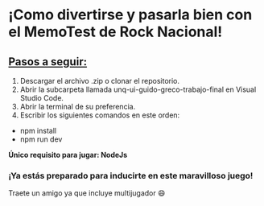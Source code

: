 # **¡Como divertirse y pasarla bien con el MemoTest de Rock Nacional!**

## <ins> Pasos a seguir: </ins> 


1) Descargar el archivo .zip o clonar el repositorio.
2) Abrir la subcarpeta llamada unq-ui-guido-greco-trabajo-final en Visual Studio Code.
3) Abrir la terminal de su preferencia.
4) Escribir los siguientes comandos en este orden:
* npm install
* npm run dev

**Único requisito para jugar: NodeJs**

### ¡Ya estás preparado para inducirte en este maravilloso juego! ###

Traete un amigo ya que incluye multijugador :smile:
